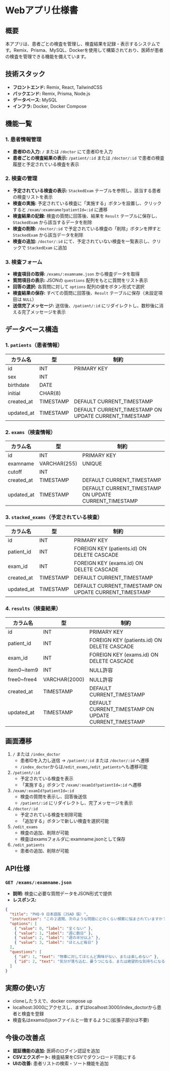 # Webアプリ仕様書

## 概要
本アプリは、患者ごとの検査を管理し、検査結果を記録・表示するシステムです。Remix、Prisma、MySQL、Dockerを使用して構築されており、医師が患者の検査を管理できる機能を備えています。

## 技術スタック
- **フロントエンド:** Remix, React, TailwindCSS
- **バックエンド:** Remix, Prisma, Node.js
- **データベース:** MySQL
- **インフラ:** Docker, Docker Compose

## 機能一覧
### 1. 患者情報管理
- **患者IDの入力:** `/` または `/doctor` にて患者IDを入力
- **患者ごとの検査結果の表示:** `/patient/:id` または `/doctor/:id` で患者の検査履歴と予定されている検査を表示

### 2. 検査の管理
- **予定されている検査の表示:** `StackedExam` テーブルを参照し、該当する患者の検査リストを表示
- **検査の実施:** 予定されている検査に「実施する」ボタンを設置し、クリックすると `/exam/:examname?patientId=:id` に遷移
- **検査結果の記録:** 検査の質問に回答後、結果を `Result` テーブルに保存し、`StackedExam` から該当するデータを削除
- **検査の削除:** `/doctor/:id` で予定されている検査の「削除」ボタンを押すと `StackedExam` から該当データを削除
- **検査の追加:** `/doctor/:id` にて、予定されていない検査を一覧表示し、クリックで `StackedExam` に追加

### 3. 検査フォーム
- **検査項目の取得:** `/exams/:examname.json` から検査データを取得
- **質問項目の表示:** JSONの `questions` 配列をもとに質問をリスト表示
- **回答の選択:** 各質問に対して `options` 配列の値をボタン形式で選択
- **検査結果の保存:** すべての質問に回答後、`Result` テーブルに保存（未設定項目は `NULL`）
- **送信完了メッセージ:** 送信後、`/patient/:id` にリダイレクトし、数秒後に消える完了メッセージを表示

## データベース構造

### 1. `patients`（患者情報）
| カラム名     | 型        | 制約                        |
|-------------|---------|---------------------------|
| id          | INT     | PRIMARY KEY                |
| sex         | INT     |                             |
| birthdate   | DATE    |                             |
| initial     | CHAR(8) |                             |
| created_at  | TIMESTAMP | DEFAULT CURRENT_TIMESTAMP |
| updated_at  | TIMESTAMP | DEFAULT CURRENT_TIMESTAMP ON UPDATE CURRENT_TIMESTAMP |

### 2. `exams`（検査情報）
| カラム名     | 型        | 制約                        |
|-------------|---------|---------------------------|
| id          | INT     | PRIMARY KEY                |
| examname    | VARCHAR(255) | UNIQUE |
| cutoff      | INT     |                             |
| created_at  | TIMESTAMP | DEFAULT CURRENT_TIMESTAMP |
| updated_at  | TIMESTAMP | DEFAULT CURRENT_TIMESTAMP ON UPDATE CURRENT_TIMESTAMP |

### 3. `stacked_exams`（予定されている検査）
| カラム名     | 型        | 制約                        |
|-------------|---------|---------------------------|
| id          | INT     | PRIMARY KEY                |
| patient_id  | INT     | FOREIGN KEY (patients.id) ON DELETE CASCADE |
| exam_id     | INT     | FOREIGN KEY (exams.id) ON DELETE CASCADE |
| created_at  | TIMESTAMP | DEFAULT CURRENT_TIMESTAMP |
| updated_at  | TIMESTAMP | DEFAULT CURRENT_TIMESTAMP ON UPDATE CURRENT_TIMESTAMP |

### 4. `results`（検査結果）
| カラム名     | 型        | 制約                        |
|-------------|---------|---------------------------|
| id          | INT     | PRIMARY KEY                |
| patient_id  | INT     | FOREIGN KEY (patients.id) ON DELETE CASCADE |
| exam_id     | INT     | FOREIGN KEY (exams.id) ON DELETE CASCADE |
| item0~item9 | INT     | NULL許容                     |
| free0~free4 | VARCHAR(2000) | NULL許容                     |
| created_at  | TIMESTAMP | DEFAULT CURRENT_TIMESTAMP |
| updated_at  | TIMESTAMP | DEFAULT CURRENT_TIMESTAMP ON UPDATE CURRENT_TIMESTAMP |

## 画面遷移
1. `/` または `/index_doctor`
   - 患者IDを入力し送信 → `/patient/:id` または `/doctor/:id` へ遷移
   - `/index_doctor`からは`/edit_exams`,`/edit_patients`へも遷移可能
2. `/patient/:id`
   - 予定されている検査を表示
   - 「実施する」ボタンで `/exam/:examId?patientId=:id` へ遷移
3. `/exam/:examId?patientId=:id`
   - 検査の質問を表示し、回答後送信
   - `/patient/:id` にリダイレクトし、完了メッセージを表示
4. `/doctor/:id`
   - 予定されている検査を削除可能
   - 「追加する」ボタンで新しい検査を選択可能
5. `/edit_exams`
   - 検査の追加、削除が可能
   - 検査はexamsフォルダに:examname.jsonとして保存
6. `/edit_patients`
   - 患者の追加、削除が可能


## API仕様
### `GET /exams/:examname.json`
- **説明:** 検査に必要な質問データをJSON形式で提供
- **レスポンス:**
```json
{
  "title": "PHQ-9 日本語版（JSAD 版）",
  "instruction": "この２週間、次のような問題にどのくらい頻繁に悩まされていますか？",
  "options": [
    { "value": 0, "label": "全くない" },
    { "value": 1, "label": "週に数日" },
    { "value": 2, "label": "週の半分以上" },
    { "value": 3, "label": "ほとんど毎日" }
  ],
  "questions": [
    { "id": 1, "text": "物事に対してほとんど興味がない、または楽しめない" },
    { "id": 2, "text": "気分が落ち込む、憂うつになる、または絶望的な気持ちになる" }
  ]
}
```

## 実際の使い方
- cloneしたうえで、docker compose up
- localhost:3000にアクセスし、まずはlocalhost:3000/index_doctorから患者と検査を登録
- 検査名はexamsのjsonファイルと一致するように(拡張子部分は不要)

## 今後の改善点
- **認証機能の追加:** 医師のログイン認証を追加
- **CSVエクスポート:** 検査結果をCSVでダウンロード可能にする
- **UIの改善:** 患者リストの検索・ソート機能を追加

